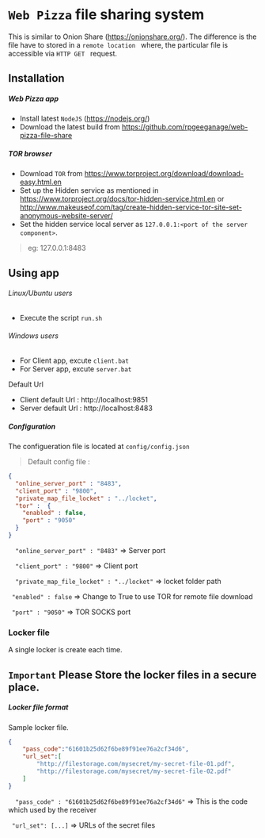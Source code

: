 # ```Web Pizza``` file sharing system
This is similar to Onion Share (https://onionshare.org/). The difference is the file have to stored in a ```remote location ``` where, the particular file is accessible via ```HTTP GET ``` request.
## Installation
##### Web Pizza app
* Install latest ```NodeJS``` (https://nodejs.org/)
* Download the latest build from https://github.com/rpgeeganage/web-pizza-file-share

##### TOR browser
* Download ```TOR``` from https://www.torproject.org/download/download-easy.html.en
* Set up the Hidden service as mentioned in https://www.torproject.org/docs/tor-hidden-service.html.en or http://www.makeuseof.com/tag/create-hidden-service-tor-site-set-anonymous-website-server/
* Set the hidden service local server as ```127.0.0.1:<port of the server component>```. 
> eg: 127.0.0.1:8483


## Using app
###### Linux/Ubuntu users
* Execute the script ```run.sh```

###### Windows users
* For Client app, excute ```client.bat```
* For Server app, excute ```server.bat```

Default Url
* Client default Url : http://localhost:9851
* Server default Url : http://localhost:8483

##### Configuration
The configueration file is located at ```config/config.json```
> Default config file : 

```json
{
  "online_server_port" : "8483",
  "client_port" : "9800",
  "private_map_file_locket" : "../locket",
  "tor" :  {
    "enabled" : false, 
    "port" : "9050" 
  }
}
````

```  "online_server_port" : "8483"``` => Server port

```  "client_port" : "9800"``` => Client port

```  "private_map_file_locket" : "../locket"``` => locket folder path

``` "enabled" : false``` => Change to True to use TOR for remote file download

``` "port" : "9050"``` => TOR SOCKS port
### Locker file
A single locker is create each time.
## ```Important``` Please Store the locker files in a secure place.
##### Locker file format 
Sample locker file.

```json
{
    "pass_code":"61601b25d62f6be89f91ee76a2cf34d6",
    "url_set":[
        "http://filestorage.com/mysecret/my-secret-file-01.pdf",
        "http://filestorage.com/mysecret/my-secret-file-02.pdf"
    ]
}
```

```  "pass_code" : "61601b25d62f6be89f91ee76a2cf34d6"``` => This is the code which used by the receiver

```  "url_set": [...] ``` => URLs of the secret files